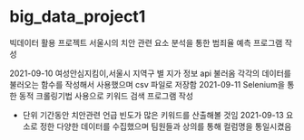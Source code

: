 # big_data_project1
빅데이터 활용 프로젝트
서울시의 치안 관련 요소 분석을 통한 범죄율 예측 프로그램 작성

2021-09-10
여성안심지킴이,서울시 지역구 별 지가 정보 api 불러옴
각각의 데이터를 불러오는 함수를 작성해서 사용했으며 csv 파일로 저장함
2021-09-11
Selenium을 통한 동적 크롤링기법 사용으로 키워드 검색 프로그램 작성
- 단위 기간동안 치안관련 언급 빈도가 많은 키워드를 산출해볼 것임
2021-09-13
요소로 정한 다양한 데이터를 수집했으며 팀원들과 상의를 통해 컬럼명을 통일시켰음

